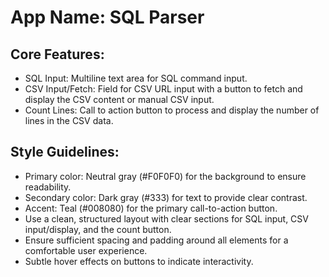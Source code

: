# **App Name**: SQL Parser

## Core Features:

- SQL Input: Multiline text area for SQL command input.
- CSV Input/Fetch: Field for CSV URL input with a button to fetch and display the CSV content or manual CSV input.
- Count Lines: Call to action button to process and display the number of lines in the CSV data.

## Style Guidelines:

- Primary color: Neutral gray (#F0F0F0) for the background to ensure readability.
- Secondary color: Dark gray (#333) for text to provide clear contrast.
- Accent: Teal (#008080) for the primary call-to-action button.
- Use a clean, structured layout with clear sections for SQL input, CSV input/display, and the count button.
- Ensure sufficient spacing and padding around all elements for a comfortable user experience.
- Subtle hover effects on buttons to indicate interactivity.